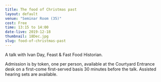 ```yaml
---
title: The food of Christmas past
layout: default
venue: "Seminar Room (35)"
cost: Free
time: 13:15 to 14:00
date-live: 2019-12-18
thumbnail: 18Dec.jpg
slug: food-of-christmas-past
---
```


A talk with Ivan Day, Feast & Fast Food Historian.

Admission is by token, one per person, available at the Courtyard Entrance desk on a first-come first-served basis 30 minutes before the talk. Assisted hearing sets are available.

